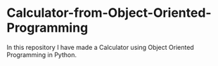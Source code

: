 # Calculator-from-Object-Oriented-Programming
In this repository I have made a Calculator using Object Oriented Programming in Python.
